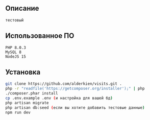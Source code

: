 ## Описание

    тестовый

## Использованное ПО

    PHP 8.0.3
    MySQL 8
    NodeJS 15

## Установка

```sh
git clone https://github.com/alderkien/visits.git .
php -r "readfile('https://getcomposer.org/installer');" | php
./composer.phar install
cp .env.example .env (и настройка для вашей бд)
php artisan migrate
php artisan db:seed (если вы хотите добавить тестовые данные)
npm run dev
```
